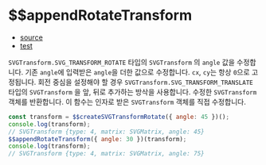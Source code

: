 # \$\$appendRotateTransform

- [source](./appendRotateTransform.index.js)
- [test](./appendRotateTransform.spec.js)

`SVGTransform.SVG_TRANSFORM_ROTATE` 타입의 `SVGTransform` 의 `angle` 값을 수정합니다.
기존 `angle`에 입력받은 `angle`을 더한 값으로 수정합니다.
`cx`, `cy`는 항상 `0`으로 고정됩니다.
회전 중심을 설정해야 할 경우 `SVGTransform.SVG_TRANSFORM_TRANSLATE` 타입의 `SVGTransform` 을 앞, 뒤로 추가하는 방삭을 사용합니다.
수정한 `SVGTransform` 객체를 반환합니다.
이 함수는 인자로 받은 `SVGTransform` 객체를 직접 수정합니다.

```javascript
const transform = $$createSVGTransformRotate({ angle: 45 })();
console.log(transform);
// SVGTransform {type: 4, matrix: SVGMatrix, angle: 45}
$$appendRotateTransform({ angle: 30 })(transform);
console.log(transform);
// SVGTransform {type: 4, matrix: SVGMatrix, angle: 75}
```
